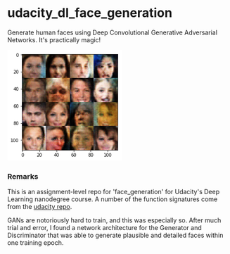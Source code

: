 # udacity_dl_face_generation

Generate human faces using Deep Convolutional Generative Adversarial Networks. It's practically magic!

![32x32 color](assets/img1.png?raw=true "32x32 color")


### Remarks

This is an assignment-level repo for 'face_generation' for Udacity's Deep Learning nanodegree course. A number of the function signatures come from the [udacity repo](https://github.com/udacity/deep-learning).

GANs are notoriously hard to train, and this was especially so. After much trial and error, I found a network architecture for the Generator and Discriminator that was able to generate plausible and detailed faces within one training epoch. 

